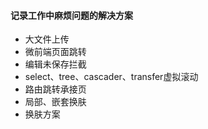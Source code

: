 #### 记录工作中麻烦问题的解决方案

- 大文件上传
- 微前端页面跳转
- 编辑未保存拦截
- select、tree、cascader、transfer虚拟滚动
- 路由跳转承接页
- 局部、嵌套换肤
- 换肤方案
